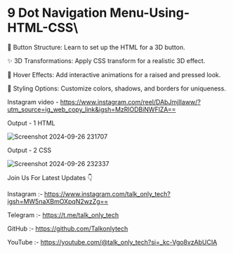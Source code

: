 # 9 Dot Navigation Menu-Using-HTML-CSS\

🔧 Button Structure: Learn to set up the HTML for a 3D button.

✨ 3D Transformations: Apply CSS transform for a realistic 3D effect.

🎨 Hover Effects: Add interactive animations for a raised and pressed look.

🌈 Styling Options: Customize colors, shadows, and borders for uniqueness.

Instagram video - 
https://www.instagram.com/reel/DAbJmjIIaww/?utm_source=ig_web_copy_link&igsh=MzRlODBiNWFlZA==

Output - 1 HTML

![Screenshot 2024-09-26 231707](https://github.com/user-attachments/assets/374645d0-dab2-403c-8713-e8b5870644dc)



Output - 2 CSS

![Screenshot 2024-09-26 232337](https://github.com/user-attachments/assets/ae145b97-4453-4368-ba87-ec4a325843bd)




Join Us For Latest Updates 👇

Instagram :- https://www.instagram.com/talk_only_tech?igsh=MW5naXBmOXpqN2wzZg==

Telegram :- https://t.me/talk_only_tech

GitHub :- https://github.com/Talkonlytech

YouTube :- https://youtube.com/@talk_only_tech?si=_kc-Vgo8vzAbUCIA
